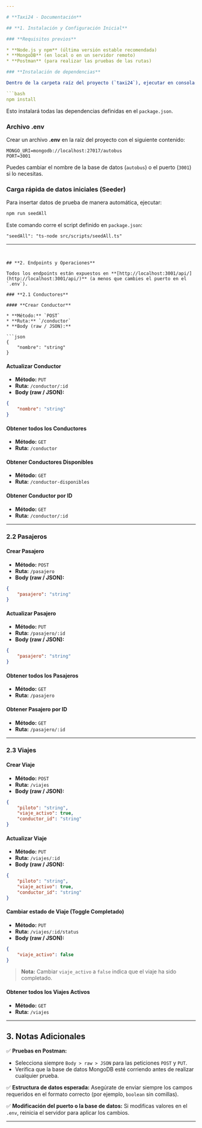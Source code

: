 ```yaml
---

# **Taxi24 - Documentación**

## **1. Instalación y Configuración Inicial**

### **Requisitos previos**

* **Node.js y npm** (última versión estable recomendada)
* **MongoDB** (en local o en un servidor remoto)
* **Postman** (para realizar las pruebas de las rutas)

### **Instalación de dependencias**

Dentro de la carpeta raíz del proyecto (`taxi24`), ejecutar en consola:

```bash
npm install
```

Esto instalará todas las dependencias definidas en el `package.json`.

### **Archivo .env**

Crear un archivo **.env** en la raíz del proyecto con el siguiente contenido:

```env
MONGO_URI=mongodb://localhost:27017/autobus
PORT=3001
```

Puedes cambiar el nombre de la base de datos (`autobus`) o el puerto (`3001`) si lo necesitas.

### **Carga rápida de datos iniciales (Seeder)**

Para insertar datos de prueba de manera automática, ejecutar:

```bash
npm run seedAll
```

Este comando corre el script definido en `package.json`:

```
"seedAll": "ts-node src/scripts/seedAll.ts"
```

---
```


## **2. Endpoints y Operaciones**

Todos los endpoints están expuestos en **[http://localhost:3001/api/](http://localhost:3001/api/)** (a menos que cambies el puerto en el `.env`).

### **2.1 Conductores**

#### **Crear Conductor**

* **Método:** `POST`
* **Ruta:** `/conductor`
* **Body (raw / JSON):**

```json
{
    "nombre": "string"
}
```

#### **Actualizar Conductor**

* **Método:** `PUT`
* **Ruta:** `/conductor/:id`
* **Body (raw / JSON):**

```json
{
    "nombre": "string"
}
```

#### **Obtener todos los Conductores**

* **Método:** `GET`
* **Ruta:** `/conductor`

#### **Obtener Conductores Disponibles**

* **Método:** `GET`
* **Ruta:** `/conductor-disponibles`

#### **Obtener Conductor por ID**

* **Método:** `GET`
* **Ruta:** `/conductor/:id`

---

### **2.2 Pasajeros**

#### **Crear Pasajero**

* **Método:** `POST`
* **Ruta:** `/pasajero`
* **Body (raw / JSON):**

```json
{
    "pasajero": "string"
}
```

#### **Actualizar Pasajero**

* **Método:** `PUT`
* **Ruta:** `/pasajero/:id`
* **Body (raw / JSON):**

```json
{
    "pasajero": "string"
}
```

#### **Obtener todos los Pasajeros**

* **Método:** `GET`
* **Ruta:** `/pasajero`

#### **Obtener Pasajero por ID**

* **Método:** `GET`
* **Ruta:** `/pasajero/:id`

---

### **2.3 Viajes**

#### **Crear Viaje**

* **Método:** `POST`
* **Ruta:** `/viajes`
* **Body (raw / JSON):**

```json
{
    "piloto": "string",
    "viaje_activo": true,
    "conductor_id": "string"
}
```

#### **Actualizar Viaje**

* **Método:** `PUT`
* **Ruta:** `/viajes/:id`
* **Body (raw / JSON):**

```json
{
    "piloto": "string",
    "viaje_activo": true,
    "conductor_id": "string"
}
```

#### **Cambiar estado de Viaje (Toggle Completado)**

* **Método:** `PUT`
* **Ruta:** `/viajes/:id/status`
* **Body (raw / JSON):**

```json
{
    "viaje_activo": false
}
```

> **Nota:** Cambiar `viaje_activo` a `false` indica que el viaje ha sido completado.

#### **Obtener todos los Viajes Activos**

* **Método:** `GET`
* **Ruta:** `/viajes`

---

## **3. Notas Adicionales**

✅ **Pruebas en Postman:**

* Selecciona siempre `Body > raw > JSON` para las peticiones `POST` y `PUT`.
* Verifica que la base de datos MongoDB esté corriendo antes de realizar cualquier prueba.

✅ **Estructura de datos esperada:**
Asegúrate de enviar siempre los campos requeridos en el formato correcto (por ejemplo, `boolean` sin comillas).

✅ **Modificación del puerto o la base de datos:**
Si modificas valores en el `.env`, reinicia el servidor para aplicar los cambios.

---

